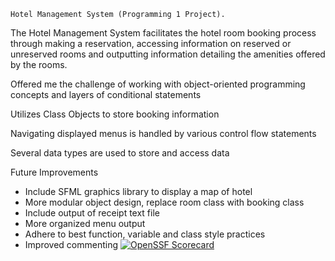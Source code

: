     Hotel Management System (Programming 1 Project). 
The Hotel Management System facilitates the hotel room booking process through making a reservation, accessing information on reserved or unreserved rooms and outputting information detailing the amenities offered by the rooms.  

Offered me the challenge of working with object-oriented programming concepts and layers of conditional statements 

Utilizes Class Objects to store booking information 

Navigating displayed menus is handled by various control flow statements 

Several data types are used to store and access data 

   Future Improvements
-  Include SFML graphics library to display a map of hotel
-  More modular object design, replace room class with booking class
-  Include output of receipt text file
-  More organized menu output
-  Adhere to best function, variable and class style practices
-  Improved commenting 
[![OpenSSF Scorecard](https://api.securityscorecards.dev/projects/github.com/{owner}/{repo}/badge)](https://securityscorecards.dev/viewer/?uri=github.com/{owner}/{repo})
